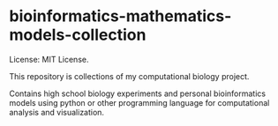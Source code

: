 # bioinformatics-mathematics-models-collection
License: MIT License.

This repository is collections of my computational biology project.     

Contains high school biology experiments and personal bioinformatics models using python or other programming language for computational analysis and visualization.


